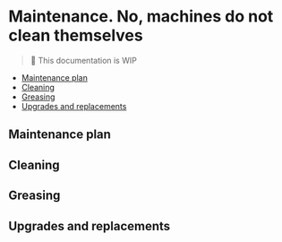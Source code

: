 # Maintenance. No, machines do not clean themselves

> :construction: This documentation is WIP

* [Maintenance plan](#maintenance-plan)
* [Cleaning](#cleaning)
* [Greasing](#greasing)
* [Upgrades and replacements](#upgrades-and-replacements)

## Maintenance plan

## Cleaning

## Greasing

## Upgrades and replacements
